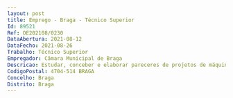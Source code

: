 ```yaml
--- 
layout: post
title: Emprego - Braga - Técnico Superior
Id: 89521
Ref: OE202108/0230
DataAbertura: 2021-08-12
DataFecho: 2021-08-26
Trabalho: Técnico Superior
Empregador: Câmara Municipal de Braga
Descricao: Estudar, conceber e elaborar pareceres de projetos de máquinas, equipamentos, instalações de sistemas mecânicos, designadamente destinados ao setor metalúrgico, metalomecânico e outros, tais como geração de energia, sistemas de aquecimento, ventilação, ar condicionado e refrigeração, rede de fluidos, transportes, equipamentos e instalações para as indústrias químicas, agroalimentares, equipamentos para a agricultura e minas e estruturas metálicas industriais, e participação na sua fabricação, montagem, manutenção e reparação  Escolher, elaborar as especificações dos materiais e componentes e definir as normas e códigos a aplicar  Planear e organizar a produção e definição dos métodos e processos de fabrico e controlo de qualidade e de segurança nas instalações e no trabalho  Promover e colaborar em ações de formação na área da segurança (instalações, equipamentos e pessoal), bem como nos procedimentos de segurança ao nível dos locais de trabalho  Colaborar no acompanhamento e na gestão de armazém, estudando e implementando novas tecnologias, quando necessário  Executar trabalhos e desenvolver atividades que visam a boa organização dos serviços  Elaborar pareceres que fundamentam uma boa e correta gestão autárquica  Prestar serviços relacionados com o funcionamento, inspeção, segurança e certificação de elevadores  Realizar certificações energéticas, de qualidade do ar e climatização de instalações.
CodigoPostal: 4704-514 BRAGA
Concelho: Braga
Distrito: Braga
--- 
```

